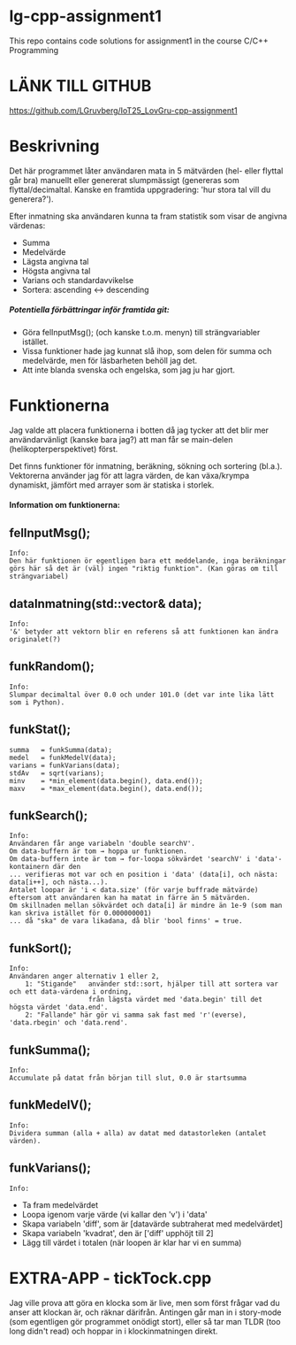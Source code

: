 # lg-cpp-assignment1
This repo contains code solutions for assignment1 in the course C/C++ Programming

# LÄNK TILL GITHUB
https://github.com/LGruvberg/IoT25_LovGru-cpp-assignment1

# Beskrivning
Det här programmet låter användaren mata in 5 mätvärden (hel- eller flyttal går bra) manuellt eller genererat 
slumpmässigt (genereras som flyttal/decimaltal. Kanske en framtida uppgradering: 'hur stora tal vill du generera?').

Efter inmatning ska användaren kunna ta fram statistik som visar de angivna värdenas: 
-   Summa
-   Medelvärde
-   Lägsta angivna tal
-   Högsta angivna tal
-   Varians och standardavvikelse
-   Sortera: ascending ↔ descending

##### Potentiella förbättringar inför framtida git:
-   Göra felInputMsg(); (och kanske t.o.m. menyn) till strängvariabler istället.
-   Vissa funktioner hade jag kunnat slå ihop, som delen för summa och medelvärde, men för läsbarheten behöll jag det.
-   Att inte blanda svenska och engelska, som jag ju har gjort.

# Funktionerna
Jag valde att placera funktionerna i botten då jag tycker att det blir mer användarvänligt (kanske bara jag?) att 
man får se main-delen (helikopterperspektivet) först.

Det finns funktioner för inmatning, beräkning, sökning och sortering (bl.a.).
Vektorerna använder jag för att lagra värden, de kan växa/krympa dynamiskt, jämfört med arrayer som är statiska i storlek.


#### Information om funktionerna:
## felInputMsg();  
    Info: 
    Den här funktionen ör egentligen bara ett meddelande, inga beräkningar görs här så det är (väl) ingen "riktig funktion". (Kan göras om till strängvariabel)
## dataInmatning(std::vector<double>& data);
    Info: 
    '&' betyder att vektorn blir en referens så att funktionen kan ändra originalet(?)
## funkRandom();
    Info: 
    Slumpar decimaltal över 0.0 och under 101.0 (det var inte lika lätt som i Python).
## funkStat();
    summa   = funkSumma(data);
    medel   = funkMedelV(data);
    varians = funkVarians(data);
    stdAv   = sqrt(varians);
    minv    = *min_element(data.begin(), data.end());
    maxv    = *max_element(data.begin(), data.end());
## funkSearch();
    Info: 
    Användaren får ange variabeln 'double searchV'. 
    Om data-buffern är tom → hoppa ur funktionen.
    Om data-buffern inte är tom → for-loopa sökvärdet 'searchV' i 'data'-kontainern där den 
    ... verifieras mot var och en position i 'data' (data[i], och nästa: data[i++], och nästa...).
    Antalet loopar är 'i < data.size' (för varje buffrade mätvärde) eftersom att användaren kan ha matat in färre än 5 mätvärden.
    Om skillnaden mellan sökvärdet och data[i] är mindre än 1e-9 (som man kan skriva istället för 0.000000001)
    ... då "ska" de vara likadana, då blir 'bool finns' = true.
## funkSort();
    Info: 
    Användaren anger alternativ 1 eller 2,
        1: "Stigande"   använder std::sort, hjälper till att sortera var och ett data-värdena i ordning, 
                        från lägsta värdet med 'data.begin' till det högsta värdet 'data.end'.
        2: "Fallande" här gör vi samma sak fast med 'r'(everse), 'data.rbegin' och 'data.rend'.
## funkSumma();
    Info:
    Accumulate på datat från början till slut, 0.0 är startsumma
## funkMedelV();
    Info:
    Dividera summan (alla + alla) av datat med datastorleken (antalet värden).
## funkVarians();
    Info: 
-    Ta fram medelvärdet
-    Loopa igenom varje värde (vi kallar den 'v') i 'data'
-    Skapa variabeln 'diff', som är [datavärde subtraherat med medelvärdet]
-    Skapa variabeln 'kvadrat', den är ['diff' upphöjt till 2]
-    Lägg till värdet i totalen (när loopen är klar har vi en summa)

# EXTRA-APP -   tickTock.cpp
Jag ville prova att göra en klocka som är live, men som först frågar vad du anser att klockan är, och räknar därifrån. 
Antingen går man in i story-mode (som egentligen gör programmet onödigt stort), eller så tar man TLDR (too long didn't read) och hoppar in i klockinmatningen direkt.